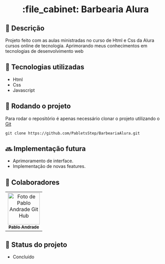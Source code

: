 <h1 align="center">:file_cabinet: Barbearia Alura</h1>

## :memo: Descrição
Projeto feito com as aulas ministradas no curso de Html e Css da Alura cursos online de tecnologia.
Aprimorando meus conhecimentos em tecnologias de desenvolvimento web

## :wrench: Tecnologias utilizadas
* Html
* Css
* Javascript

## :rocket: Rodando o projeto
Para rodar o repositório é apenas necessário clonar o projeto utilizando o <a href="https://git-scm.com/downloads">Git</a>
```
git clone https://github.com/PabletsStep/BarbeariaAlura.git
```
## :soon: Implementação futura
* Aprimoramento de interface.
* Implementação de novas features.

## :handshake: Colaboradores
<table>
  <tr>
    <td align="center">
      <a href="http://github.com/pabletsstep">
        <img src="https://avatars.githubusercontent.com/u/139282386?v=4" width="100px;" alt="Foto de Pablo Andrade Git Hub"/><br>
        <sub>
          <b>Pablo Andrade</b>
        </sub>
      </a>
    </td>
  </tr>
</table>

## :dart: Status do projeto
* Concluído
